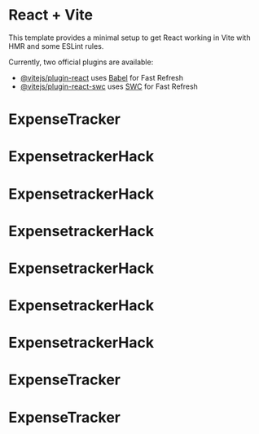 # React + Vite

This template provides a minimal setup to get React working in Vite with HMR and some ESLint rules.

Currently, two official plugins are available:

- [@vitejs/plugin-react](https://github.com/vitejs/vite-plugin-react/blob/main/packages/plugin-react/README.md) uses [Babel](https://babeljs.io/) for Fast Refresh
- [@vitejs/plugin-react-swc](https://github.com/vitejs/vite-plugin-react-swc) uses [SWC](https://swc.rs/) for Fast Refresh
# ExpenseTracker
# ExpensetrackerHack
# ExpensetrackerHack
# ExpensetrackerHack
# ExpensetrackerHack
# ExpensetrackerHack
# ExpensetrackerHack
# ExpenseTracker
# ExpenseTracker
